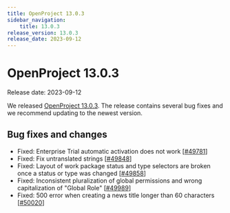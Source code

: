 ```yaml
---
title: OpenProject 13.0.3
sidebar_navigation:
    title: 13.0.3
release_version: 13.0.3
release_date: 2023-09-12
---
```


# OpenProject 13.0.3

Release date: 2023-09-12

We released [OpenProject 13.0.3](https://community.openproject.org/versions/1901).
The release contains several bug fixes and we recommend updating to the newest version.

<!--more-->
## Bug fixes and changes

- Fixed: Enterprise Trial automatic activation does not work \[[#49781](https://community.openproject.org/wp/49781)\]
- Fixed: Fix untranslated strings \[[#49848](https://community.openproject.org/wp/49848)\]
- Fixed: Layout of work package status and type selectors are broken once a status or type was changed \[[#49858](https://community.openproject.org/wp/49858)\]
- Fixed: Inconsistent pluralization of global permissions and wrong capitalization of "Global Role" \[[#49989](https://community.openproject.org/wp/49989)\]
- Fixed: 500 error when creating a news title longer than 60 characters \[[#50020](https://community.openproject.org/wp/50020)\]
